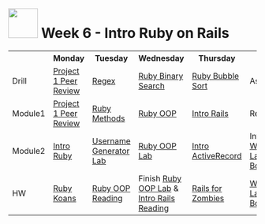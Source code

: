 # <img src="https://cloud.githubusercontent.com/assets/7833470/10899314/63829980-8188-11e5-8cdd-4ded5bcb6e36.png" height="60"> Week 6 - Intro Ruby on Rails

<table>
  <tr>
    <th></th>
    <th>Monday</th>
    <th>Tuesday</th>
    <th>Wednesday</th>
    <th>Thursday</th>
    <th>Friday</th>
  </tr>
  <tr>
    <td>Drill</td>
    <td><a href="./day-01/drill/">Project 1 Peer Review</a></td>
    <td><a href="./day-02/drill/">Regex</a></td>
    <td><a href="./day-03/drill/">Ruby Binary Search</a></td>
    <td><a href="./day-04/drill/">Ruby Bubble Sort</a></td>
    <td>Assessment</td>
  </tr>
  <tr>
    <td>Module1</td>
    <td><a href="./day-01/module-01/">Project 1 Peer Review</a></td>
    <td><a href="./day-02/module-01/">Ruby Methods</a></td>
    <td><a href="./day-03/module-01/">Ruby OOP</a></td>
    <td><a href="./day-04/module-01/">Intro Rails</a></td>
    <td>Review</td>
  </tr>
  <tr>
    <td>Module2</td>
    <td><a href="./day-01/module-02/">Intro Ruby</a></td>
    <td><a href="./day-02/module-02/">Username Generator Lab</a></td>
    <td><a href="./day-03/module-02/">Ruby OOP Lab</a></td>
    <td><a href="./day-04/module-02/">Intro ActiveRecord</a></td>
    <td>Intro <a href="https://github.com/sf-wdi-24/rails_bog_app" target="_blank">Weekend Lab (Rails Bog App)</a></td>
  </tr>
  <tr>
    <td>HW</td>
    <td><a href="https://github.com/sf-wdi-24/ruby-koans" target="_blank">Ruby Koans</a></td>
    <td><a href="https://github.com/sf-wdi-24/ruby-oop-reading"target="_blank">Ruby OOP Reading</a></td>
    <td>Finish <a href="https://github.com/sf-wdi-24/ruby-oop-lab" target="_blank">Ruby OOP Lab</a> & <a href="https://github.com/sf-wdi-24/intro-rails-reading" target="_blank">Intro Rails Reading</a></td>
    <td><a href="https://github.com/sf-wdi-24/rails-for-zombies" target="_blank">Rails for Zombies</a></td>
    <td><a href="https://github.com/sf-wdi-24/rails_bog_app" target="_blank">Weekend Lab (Rails Bog App)</a></td>
  </tr>
</table>
